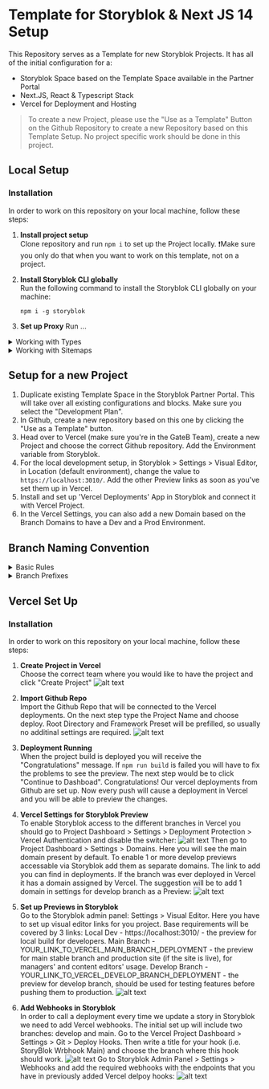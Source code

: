 # Template for Storyblok & Next JS 14 Setup

This Repository serves as a Template for new Storyblok Projects. It has all of the initial configuration for a:

-   Storyblok Space based on the Template Space available in the Partner Portal
-   Next.JS, React & Typescript Stack
-   Vercel for Deployment and Hosting

> To create a new Project, please use the "Use as a Template" Button on the Github Repository to create a new Repository based on this Template Setup. No project specific work should be done in this project.

## Local Setup

### Installation

In order to work on this repository on your local machine, follow these steps:

1. **Install project setup**  
   Clone repository and run `npm i` to set up the Project locally.
   ❗Make sure you only do that when you want to work on this template, not on a project.

2. **Install Storyblok CLI globally**  
   Run the following command to install the Storyblok CLI globally on your machine:

    `npm i -g storyblok`

3. **Set up Proxy**
   Run ...

<details>
<summary>Working with Types</summary>

Link to the Docs https://www.storyblok.com/faq/how-can-i-utilize-typescript-in-my-storyblok-project

This guide will walk you through setting up Storyblok CLI, pulling component schemas, and generating TypeScript types for your project.

### Steps

1. **Log in to Storyblok**  
   Open your terminal and log in to your Storyblok account by running `storyblok login`. Use the credentials you are using for your Storyblok account.

2. **Download the schema**  
   In your project directory, download the schema of your Storyblok components into a `.json` file by running:

    `storyblok pull-components --space SPACE_ID (your space id)`

    It is recommended to add this command to the scripts section of your package.json, e.g. under the identifier pull-sb-components.

3. **Generate TypeScript types**  
   In your project directory, generate TypeScript types based on the downloaded schema by running:

    `storyblok generate-typescript-typedefs --sourceFilePaths ./components.SPACE_ID.json --destinationFilePath ./component-types-sb.d.ts.`

    It is recommended to add this command to the scripts section of your package.json, e.g. under the identifier generate-sb-types.

4. **Import the type in each component**  
   Import the type in each component, for example: import type { PageStoryblok } from '../component-types-sb' or from types folder and file.

### ⚠️ Important

> **Remember to rerun the `pull-sb-components` and `generate-sb-types` scripts after you've made changes to your component schema in your Storyblok space.**

</details>

<details>
<summary>Working with Sitemaps</summary>

First, install the `next-sitemap` package:

Run `npm install next-sitemap` or `npm install` if it's already installed by another developer, which it is in this project.

### next-sitemap.config.js

```js
module.exports = {
    siteUrl: 'https://www.yourdomain.com', // Change to your site URL
    generateRobotsTxt: true, // (optional)
    // ...other options
};
```

### package.json

To create a new Sitemap, the new script was added to the package.json, you could simply run `npm run postbuild` to create a new Sitemap.

```json
"scripts": {
"postbuild": "next-sitemap"
}
```

### Additional Commands

`npm run build`

`npx next-sitemap --config ./next-sitemap.config.js`

`npx next-sitemap (preview it locally)`

**[Link to documentation!](https://www.npmjs.com/package/next-sitemap)**

> **Important Note:** !!! Add languages according to the needs of the project.

</details>

## Setup for a new Project

1. Duplicate existing Template Space in the Storyblok Partner Portal. This will take over all existing configurations and blocks. Make sure you select the "Development Plan".
2. In Github, create a new repository based on this one by clicking the "Use as a Template" button.
3. Head over to Vercel (make sure you're in the GateB Team), create a new Project and choose the correct Github repository. Add the Environment variable from Storyblok.
4. For the local development setup, in Storyblok > Settings > Visual Editor, in Location (default environment), change the value to `https://localhost:3010/`. Add the other Preview links as soon as you've set them up in Vercel.
5. Install and set up 'Vercel Deployments' App in Storyblok and connect it with Vercel Project.
6. In the Vercel Settings, you can also add a new Domain based on the Branch Domains to have a Dev and a Prod Environment.

## Branch Naming Convention

<details>
<summary>Basic Rules</summary>

1. **Lowercase and Hyphen-separated:** Stick to lowercase for branch names and use hyphens to separate words. For instance, `feature/new-login` or `bugfix/header-styling`.
2. **Alphanumeric Characters:** Use only alphanumeric characters (a-z, 0–9) and hyphens. Avoid punctuation, spaces, underscores, or any non-alphanumeric character.
3. **No Continuous Hyphens:** Do not use continuous hyphens. feature--new-login can be confusing and hard to read.
4. **No Trailing Hyphens:** Do not end your branch name with a hyphen. For example, feature-new-login- is not a good practice.
5. **Descriptive:** The name should be descriptive and concise, ideally reflecting the work done on the branch.
 </details>

<details>
<summary>Branch Prefixes</summary>
Using prefixes in branch names helps to quickly identify the purpose of the branches. Here are some common types of branches with their corresponding prefixes:

1. **Feature Branches:** These branches are used for developing new features. Use the prefix `feature/`. For instance, `feature/`.
2. **Bugfix Branches:** These branches are used to fix bugs in the code. Use the prefix `bugfix/`. For example, `bugfix/header-styling`.
3. **Hotfix Branches:** These branches are made directly from the production branch to fix critical bugs in the production environment. Use the prefix `hotfix/`. For instance, `hotfix/critical-security-issue`.
4. **Release Branches:** These branches are used to prepare for a new production release. They allow for last-minute dotting of i’s and crossing t’s. Use the prefix `release/`. For example, `release/v1.0.1`.
5. **Documentation Branches:** These branches are used to write, update, or fix documentation. Use the prefix `docs/`. For instance, `docs/api-endpoints`.

</details>

## Vercel Set Up

### Installation

In order to work on this repository on your local machine, follow these steps:

1. **Create Project in Vercel**  
   Choose the correct team where you would like to have the project and click "Create Project"
   ![alt text](vercel-create-project.png)

2. **Import Github Repo**  
   Import the Github Repo that will be connected to the Vercel deployments.
   On the next step type the Project Name and choose deploy. Root Directory and Framework Preset will be prefilled, so usually no additinal settings are required.
   ![alt text](vercel-import-project.png)

3. **Deployment Running**  
   When the project build is deployed you will receive the "Congratulations" message.
   If `npm run build` is failed you will have to fix the problems to see the preview.
   The next step would be to click "Continue to Dashboad".
   Congratulations! Our vercel deployments from Github are set up. Now every push will cause a deployment in Vercel and you will be able to preview the changes.

4. **Vercel Settings for Storyblok Preview**  
   To enable Storyblok access to the different branches in Vercel you should go to Project Dashboard > Settings > Deployment Protection > Vercel Authentication and disable the switcher:
   ![alt text](vercel-protection.png)
   Then go to Project Dashboard > Settings > Domains. Here you will see the main domain present by default. To enable 1 or more develop previews accessable via Storyblok add them as separate domains. The link to add you can find in deployments. If the branch was ever deployed in Vercel it has a domain assigned by Vercel.
   The suggestion will be to add 1 domain in settings for develop branch as a Preview:
   ![alt text](vercel-domains.png)

5. **Set up Previews in Storyblok**  
   Go to the Storyblok admin panel: Settings > Visual Editor.
   Here you have to set up visual editor links for you project. Base requirements will be covered by 3 links:
   Local Dev - https://localhost:3010/ - the preview for local build for developers.
   Main Branch - YOUR_LINK_TO_VERCEL_MAIN_BRANCH_DEPLOYMENT - the preview for main stable branch and production site (if the site is live), for managers' and content editors' usage.
   Develop Branch - YOUR_LINK_TO_VERCEL_DEVELOP_BRANCH_DEPLOYMENT - the preview for develop branch, should be used for testing features before pushing them to production.
   ![alt text](storyblok-visual-editor.png)

6. **Add Webhooks in Storyblok**  
   In order to call a deployment every time we update a story in Storyblok we need to add Vercel webhooks.
   The initial set up will include two branches: develop and main.
   Go to the Vercel Project Dashboard > Settings > Git > Deploy Hooks.
   Then write a title for your hook (i.e. StoryBlok Wrbhook Main) and choose the branch where this hook should work.
   ![alt text](vercel-deploy-hook.png)
   Go to Storyblok Admin Panel > Settings > Webhooks and add the required webhooks with the endpoints that you have in previously added Vercel delpoy hooks:
   ![alt text](storyblok-deploy-hook.png)
